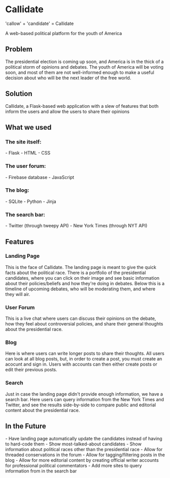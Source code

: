 <h1>Callidate</h1>
<p>'callow' + 'candidate' = Callidate</p>
<p>A web-based political platform for the youth of America</p>

<h2>Problem</h2>
<p>The presidential election is coming up soon, and America is in the thick of a political storm of opinions and debates. The youth of America will be voting soon, and most of them are not well-informed enough to make a useful decision about who will be the next leader of the free world.</p>

<h2>Solution</h2>
<p>Callidate, a Flask-based web application with a slew of features that both inform the users and allow the users to share their opinions</p>

<h2>What we used</h2>
<h3>The site itself:</h3>
- Flask
- HTML
- CSS
<h3>The user forum:</h3>
- Firebase database
- JavaScript
<h3>The blog:</h3>
- SQLite
- Python
- Jinja
<h3>The search bar:</h3>
- Twitter (through tweepy API)
- New York Times (through NYT API)

<h2>Features</h2>
<h3>Landing Page</h3>
<p>This is the face of Callidate. The landing page is meant to give the quick facts about the political race. There is a portfolio of the presidential candidates, where you can click on their image and see basic information about their policies/beliefs and how they're doing in debates. Below this is a timeline of upcoming debates, who will be moderating them, and where they will air.</p>
<h3>User Forum</h3>
<p>This is a live chat where users can discuss their opinions on the debate, how they feel about controversial policies, and share their general thoughts about the presidential race.</p>
<h3>Blog</h3>
<p>Here is where users can write longer posts to share their thoughts. All users can look at all blog posts, but, in order to create a post, you must create an acocunt and sign in. Users with accounts can then either create posts or edit their previous posts.</p>
<h3>Search</h3>
<p>Just in case the landing page didn't provide enough information, we have a search bar. Here users can query information from the New York Times and Twitter, and see the results side-by-side to compare public and editorial content about the presidential race.</p>

<h2>In the Future</h2>
- Have landing page automatically update the candidates instead of having to hard-code them
- Show most-talked-about candidates
- Show information about political races other than the presidential race
- Allow for threaded conservations in the forum
- Allow for tagging/filtering posts in the blog
- Allow for more editorial content by creating official writer accounts for professional political commentators
- Add more sites to query information from in the search bar
